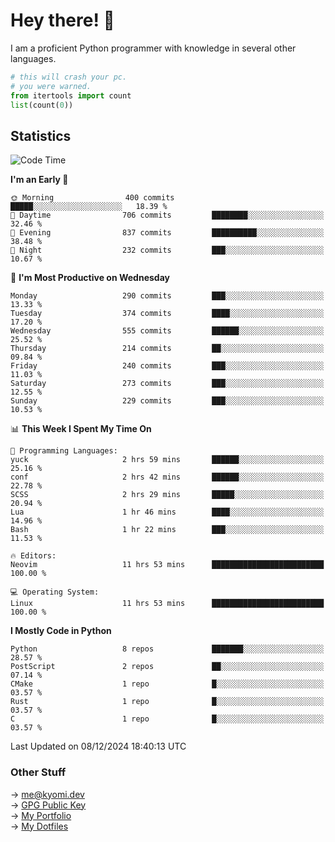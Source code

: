 # Hey there! 👋

I am a proficient Python programmer with knowledge in several other languages.

```py
# this will crash your pc.
# you were warned.
from itertools import count
list(count(0))
```

## Statistics
<!--START_SECTION:waka-->
![Code Time](http://img.shields.io/badge/Code%20Time-1%2C632%20hrs-blue)

**I'm an Early 🐤** 

```text
🌞 Morning                400 commits         █████░░░░░░░░░░░░░░░░░░░░   18.39 % 
🌆 Daytime                706 commits         ████████░░░░░░░░░░░░░░░░░   32.46 % 
🌃 Evening                837 commits         ██████████░░░░░░░░░░░░░░░   38.48 % 
🌙 Night                  232 commits         ███░░░░░░░░░░░░░░░░░░░░░░   10.67 % 
```
📅 **I'm Most Productive on Wednesday** 

```text
Monday                   290 commits         ███░░░░░░░░░░░░░░░░░░░░░░   13.33 % 
Tuesday                  374 commits         ████░░░░░░░░░░░░░░░░░░░░░   17.20 % 
Wednesday                555 commits         ██████░░░░░░░░░░░░░░░░░░░   25.52 % 
Thursday                 214 commits         ██░░░░░░░░░░░░░░░░░░░░░░░   09.84 % 
Friday                   240 commits         ███░░░░░░░░░░░░░░░░░░░░░░   11.03 % 
Saturday                 273 commits         ███░░░░░░░░░░░░░░░░░░░░░░   12.55 % 
Sunday                   229 commits         ███░░░░░░░░░░░░░░░░░░░░░░   10.53 % 
```


📊 **This Week I Spent My Time On** 

```text
💬 Programming Languages: 
yuck                     2 hrs 59 mins       ██████░░░░░░░░░░░░░░░░░░░   25.16 % 
conf                     2 hrs 42 mins       ██████░░░░░░░░░░░░░░░░░░░   22.78 % 
SCSS                     2 hrs 29 mins       █████░░░░░░░░░░░░░░░░░░░░   20.94 % 
Lua                      1 hr 46 mins        ████░░░░░░░░░░░░░░░░░░░░░   14.96 % 
Bash                     1 hr 22 mins        ███░░░░░░░░░░░░░░░░░░░░░░   11.53 % 

🔥 Editors: 
Neovim                   11 hrs 53 mins      █████████████████████████   100.00 % 

💻 Operating System: 
Linux                    11 hrs 53 mins      █████████████████████████   100.00 % 
```

**I Mostly Code in Python** 

```text
Python                   8 repos             ███████░░░░░░░░░░░░░░░░░░   28.57 % 
PostScript               2 repos             ██░░░░░░░░░░░░░░░░░░░░░░░   07.14 % 
CMake                    1 repo              █░░░░░░░░░░░░░░░░░░░░░░░░   03.57 % 
Rust                     1 repo              █░░░░░░░░░░░░░░░░░░░░░░░░   03.57 % 
C                        1 repo              █░░░░░░░░░░░░░░░░░░░░░░░░   03.57 % 
```




 Last Updated on 08/12/2024 18:40:13 UTC
<!--END_SECTION:waka-->

### Other Stuff

→ [me@kyomi.dev](mailto:me@kyomi.dev)\
→ [GPG Public Key](https://github.com/bitterteriyaki.gpg)\
→ [My Portfolio](https://kyomi.dev)\
→ [My Dotfiles](https://github.com/bitterteriyaki/dotfiles)
